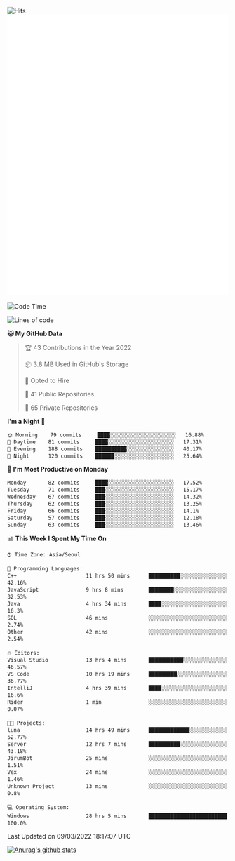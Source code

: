 ![Hits](https://hits.seeyoufarm.com/api/count/incr/badge.svg?url=https%3A%2F%2Fgithub.com%2Fkokose1234&count_bg=%2379C83D&title_bg=%23555555&icon=apple.svg&icon_color=%23E7E7E7&title=hits&edge_flat=false)
<br/>
![Metrics](https://github.com/kokose1234/kokose1234/blob/main/github-metrics.svg)

<!--START_SECTION:waka-->
![Code Time](http://img.shields.io/badge/Code%20Time-554%20hrs%2052%20mins-blue)

![Lines of code](https://img.shields.io/badge/From%20Hello%20World%20I%27ve%20Written-10%20Million%20lines%20of%20code-blue)

**🐱 My GitHub Data** 

> 🏆 43 Contributions in the Year 2022
 > 
> 📦 3.8 MB Used in GitHub's Storage 
 > 
> 💼 Opted to Hire
 > 
> 📜 41 Public Repositories 
 > 
> 🔑 65 Private Repositories  
 > 
**I'm a Night 🦉** 

```text
🌞 Morning    79 commits     ████░░░░░░░░░░░░░░░░░░░░░   16.88% 
🌆 Daytime    81 commits     ████░░░░░░░░░░░░░░░░░░░░░   17.31% 
🌃 Evening    188 commits    ██████████░░░░░░░░░░░░░░░   40.17% 
🌙 Night      120 commits    ██████░░░░░░░░░░░░░░░░░░░   25.64%

```
📅 **I'm Most Productive on Monday** 

```text
Monday       82 commits     ████░░░░░░░░░░░░░░░░░░░░░   17.52% 
Tuesday      71 commits     ███░░░░░░░░░░░░░░░░░░░░░░   15.17% 
Wednesday    67 commits     ███░░░░░░░░░░░░░░░░░░░░░░   14.32% 
Thursday     62 commits     ███░░░░░░░░░░░░░░░░░░░░░░   13.25% 
Friday       66 commits     ███░░░░░░░░░░░░░░░░░░░░░░   14.1% 
Saturday     57 commits     ███░░░░░░░░░░░░░░░░░░░░░░   12.18% 
Sunday       63 commits     ███░░░░░░░░░░░░░░░░░░░░░░   13.46%

```


📊 **This Week I Spent My Time On** 

```text
⌚︎ Time Zone: Asia/Seoul

💬 Programming Languages: 
C++                      11 hrs 50 mins      ██████████░░░░░░░░░░░░░░░   42.16% 
JavaScript               9 hrs 8 mins        ████████░░░░░░░░░░░░░░░░░   32.53% 
Java                     4 hrs 34 mins       ████░░░░░░░░░░░░░░░░░░░░░   16.3% 
SQL                      46 mins             ░░░░░░░░░░░░░░░░░░░░░░░░░   2.74% 
Other                    42 mins             ░░░░░░░░░░░░░░░░░░░░░░░░░   2.54%

🔥 Editors: 
Visual Studio            13 hrs 4 mins       ███████████░░░░░░░░░░░░░░   46.57% 
VS Code                  10 hrs 19 mins      █████████░░░░░░░░░░░░░░░░   36.77% 
IntelliJ                 4 hrs 39 mins       ████░░░░░░░░░░░░░░░░░░░░░   16.6% 
Rider                    1 min               ░░░░░░░░░░░░░░░░░░░░░░░░░   0.07%

🐱‍💻 Projects: 
luna                     14 hrs 49 mins      █████████████░░░░░░░░░░░░   52.77% 
Server                   12 hrs 7 mins       ██████████░░░░░░░░░░░░░░░   43.18% 
JirumBot                 25 mins             ░░░░░░░░░░░░░░░░░░░░░░░░░   1.51% 
Vex                      24 mins             ░░░░░░░░░░░░░░░░░░░░░░░░░   1.46% 
Unknown Project          13 mins             ░░░░░░░░░░░░░░░░░░░░░░░░░   0.8%

💻 Operating System: 
Windows                  28 hrs 5 mins       █████████████████████████   100.0%

```


 Last Updated on 09/03/2022 18:17:07 UTC
<!--END_SECTION:waka-->

[![Anurag's github stats](https://github-readme-stats.vercel.app/api?username=kokose1234&theme=dracula)](https://github.com/anuraghazra/github-readme-stats)



	

